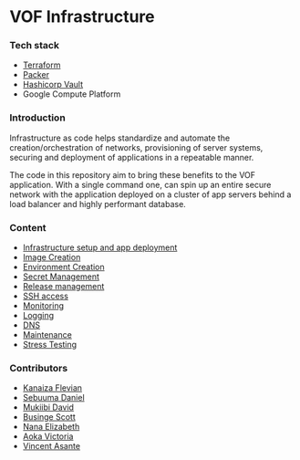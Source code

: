 # VOF Infrastructure 


### Tech stack

- [Terraform](https://www.terraform.io)
- [Packer](https://www.packer.io)
- [Hashicorp Vault](https://www.vaultproject.io)
- Google Compute Platform


### Introduction

Infrastructure as code helps standardize and automate the creation/orchestration of networks, provisioning of server systems, securing and deployment of  applications in a repeatable manner.

The code in this repository aim to bring these benefits to the VOF application. With a single command one, can spin up an entire secure network with the application deployed on a cluster of app servers behind a load balancer and highly performant database. 


### Content

- [Infrastructure setup and app deployment](docs/infrastructure.md)
- [Image Creation](docs/automated_machine_image.md)
- [Environment Creation](docs/environment.md)
- [Secret Management](docs/secret_management.md)
- [Release management](docs/release.md)
- [SSH access](docs/ssh.md)
- [Monitoring](docs/monitoring.md)
- [Logging](docs/logging.md)
- [DNS](docs/dns.md)
- [Maintenance](docs/maintenance.md)
- [Stress Testing](docs/stress_tests.md)

### Contributors

- [Kanaiza Flevian](https://github.com/FlevianK)
- [Sebuuma Daniel](https://www.github.com/Sprojects)
- [Mukiibi David](https://github.com/davidmukiibi)
- [Businge Scott](https://github.com/scott45)
- [Nana Elizabeth](https://github.com/natalie-elizabeth)
- [Aoka Victoria](https://github.com/victoriaaoka)
- [Vincent Asante](https://github.com/VincentHokie)
